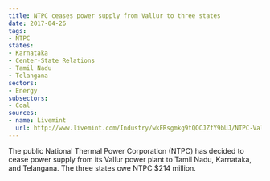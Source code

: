 ```yaml
---
title: NTPC ceases power supply from Vallur to three states
date: 2017-04-26
tags:
- NTPC
states:
- Karnataka
- Center-State Relations
- Tamil Nadu
- Telangana
sectors:
- Energy
subsectors:
- Coal
sources:
- name: Livemint
  url: http://www.livemint.com/Industry/wkFRsgmkg9tQQCJZfY9bUJ/NTPC-Vallure-station-to-cut-power-supply-to-3-states-over-pe.html
---
```


The public National Thermal Power Corporation (NTPC) has decided to cease power supply from its Vallur power plant to Tamil Nadu, Karnataka, and Telangana. The three states owe NTPC $214 million.
